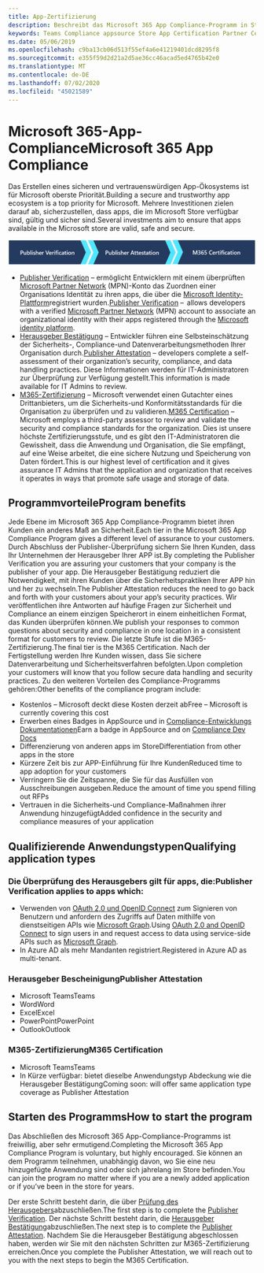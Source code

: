 ```yaml
---
title: App-Zertifizierung
description: Beschreibt das Microsoft 365 App Compliance-Programm in Store-Apps
keywords: Teams Compliance appsource Store App Certification Partner Center
ms.date: 05/06/2019
ms.openlocfilehash: c9ba13cb06d513f55ef4a6e41219401dcd8295f8
ms.sourcegitcommit: e355f59d2d21a2d5ae36cc46acad5ed4765b42e0
ms.translationtype: MT
ms.contentlocale: de-DE
ms.lasthandoff: 07/02/2020
ms.locfileid: "45021589"
---
```

# <a name="microsoft-365-app-compliance"></a><span data-ttu-id="2cf3a-104">Microsoft 365-App-Compliance</span><span class="sxs-lookup"><span data-stu-id="2cf3a-104">Microsoft 365 App Compliance</span></span> 

<span data-ttu-id="2cf3a-105">Das Erstellen eines sicheren und vertrauenswürdigen App-Ökosystems ist für Microsoft oberste Priorität.</span><span class="sxs-lookup"><span data-stu-id="2cf3a-105">Building a secure and trustworthy app ecosystem is a top priority for Microsoft.</span></span> <span data-ttu-id="2cf3a-106">Mehrere Investitionen zielen darauf ab, sicherzustellen, dass apps, die im Microsoft Store verfügbar sind, gültig und sicher sind.</span><span class="sxs-lookup"><span data-stu-id="2cf3a-106">Several investments aim to ensure that apps available in the Microsoft store are valid, safe and secure.</span></span> 

  ![3-stufiger Ansatz für die APP-Compliance](../../../../assets/images/3TierImage.png) 

-   <span data-ttu-id="2cf3a-108">[Publisher Verification](https://docs.microsoft.com/azure/active-directory/develop/publisher-verification-overview) – ermöglicht Entwicklern mit einem überprüften [Microsoft Partner Network](https://partner.microsoft.com/membership) (MPN)-Konto das Zuordnen einer Organisations Identität zu ihren apps, die über die [Microsoft Identity-Plattform](https://docs.microsoft.com/azure/active-directory/develop/)registriert wurden.</span><span class="sxs-lookup"><span data-stu-id="2cf3a-108">[Publisher Verification](https://docs.microsoft.com/azure/active-directory/develop/publisher-verification-overview)  –  allows developers with a verified [Microsoft Partner Network](https://partner.microsoft.com/membership) (MPN) account to associate an organizational identity with their apps registered through the [Microsoft identity platform](https://docs.microsoft.com/azure/active-directory/develop/).</span></span>
-   <span data-ttu-id="2cf3a-109">[Herausgeber Bestätigung](https://docs.microsoft.com/microsoft-365-app-certification/docs/enterprise-app-attestation-guide) – Entwickler führen eine Selbsteinschätzung der Sicherheits-, Compliance-und Datenverarbeitungsmethoden Ihrer Organisation durch.</span><span class="sxs-lookup"><span data-stu-id="2cf3a-109">[Publisher Attestation](https://docs.microsoft.com/microsoft-365-app-certification/docs/enterprise-app-attestation-guide) – developers complete a self-assessment of their organization’s security, compliance, and data handling practices.</span></span> <span data-ttu-id="2cf3a-110">Diese Informationen werden für IT-Administratoren zur Überprüfung zur Verfügung gestellt.</span><span class="sxs-lookup"><span data-stu-id="2cf3a-110">This information is made available for IT Admins to review.</span></span> 
-   <span data-ttu-id="2cf3a-111">[M365-Zertifizierung](https://docs.microsoft.com/microsoft-365-app-certification/docs/enterprise-app-certification-guide) – Microsoft verwendet einen Gutachter eines Drittanbieters, um die Sicherheits-und Konformitätsstandards für die Organisation zu überprüfen und zu validieren.</span><span class="sxs-lookup"><span data-stu-id="2cf3a-111">[M365 Certification](https://docs.microsoft.com/microsoft-365-app-certification/docs/enterprise-app-certification-guide) – Microsoft employs a third-party assessor to review and validate the security and compliance standards for the organization.</span></span> <span data-ttu-id="2cf3a-112">Dies ist unsere höchste Zertifizierungsstufe, und es gibt den IT-Administratoren die Gewissheit, dass die Anwendung und Organisation, die Sie empfängt, auf eine Weise arbeitet, die eine sichere Nutzung und Speicherung von Daten fördert.</span><span class="sxs-lookup"><span data-stu-id="2cf3a-112">This is our highest level of certification and it gives assurance IT Admins that the application and organization that receives it operates in ways that promote safe usage and storage of data.</span></span>


## <a name="program-benefits"></a><span data-ttu-id="2cf3a-113">Programmvorteile</span><span class="sxs-lookup"><span data-stu-id="2cf3a-113">Program benefits</span></span>

<span data-ttu-id="2cf3a-114">Jede Ebene im Microsoft 365 App Compliance-Programm bietet ihren Kunden ein anderes Maß an Sicherheit.</span><span class="sxs-lookup"><span data-stu-id="2cf3a-114">Each tier in the Microsoft 365 App Compliance Program gives a different level of assurance to your customers.</span></span> <span data-ttu-id="2cf3a-115">Durch Abschluss der Publisher-Überprüfung sichern Sie Ihren Kunden, dass Ihr Unternehmen der Herausgeber Ihrer APP ist.</span><span class="sxs-lookup"><span data-stu-id="2cf3a-115">By completing the Publisher Verification you are assuring your customers that your company is the publisher of your app.</span></span> <span data-ttu-id="2cf3a-116">Die Herausgeber Bestätigung reduziert die Notwendigkeit, mit ihren Kunden über die Sicherheitspraktiken Ihrer APP hin und her zu wechseln.</span><span class="sxs-lookup"><span data-stu-id="2cf3a-116">The Publisher Attestation reduces the need to go back and forth with your customers about your app’s security practices.</span></span> <span data-ttu-id="2cf3a-117">Wir veröffentlichen ihre Antworten auf häufige Fragen zur Sicherheit und Compliance an einem einzigen Speicherort in einem einheitlichen Format, das Kunden überprüfen können.</span><span class="sxs-lookup"><span data-stu-id="2cf3a-117">We publish your responses to common questions about security and compliance in one location in a consistent format for customers to review.</span></span> <span data-ttu-id="2cf3a-118">Die letzte Stufe ist die M365-Zertifizierung.</span><span class="sxs-lookup"><span data-stu-id="2cf3a-118">The final tier is the M365 Certification.</span></span> <span data-ttu-id="2cf3a-119">Nach der Fertigstellung werden Ihre Kunden wissen, dass Sie sichere Datenverarbeitung und Sicherheitsverfahren befolgten.</span><span class="sxs-lookup"><span data-stu-id="2cf3a-119">Upon completion your customers will know that you follow secure data handling and security practices.</span></span> <span data-ttu-id="2cf3a-120">Zu den weiteren Vorteilen des Compliance-Programms gehören:</span><span class="sxs-lookup"><span data-stu-id="2cf3a-120">Other benefits of the compliance program include:</span></span>
-   <span data-ttu-id="2cf3a-121">Kostenlos – Microsoft deckt diese Kosten derzeit ab</span><span class="sxs-lookup"><span data-stu-id="2cf3a-121">Free – Microsoft is currently covering this cost</span></span>
-   <span data-ttu-id="2cf3a-122">Erwerben eines Badges in AppSource und in [Compliance-Entwicklungs Dokumentationen](https://docs.microsoft.com/microsoft-365-app-certification/teams/teams-apps)</span><span class="sxs-lookup"><span data-stu-id="2cf3a-122">Earn a badge in AppSource and on [Compliance Dev Docs](https://docs.microsoft.com/microsoft-365-app-certification/teams/teams-apps)</span></span>
-   <span data-ttu-id="2cf3a-123">Differenzierung von anderen apps im Store</span><span class="sxs-lookup"><span data-stu-id="2cf3a-123">Differentiation from other apps in the store</span></span>
-   <span data-ttu-id="2cf3a-124">Kürzere Zeit bis zur APP-Einführung für Ihre Kunden</span><span class="sxs-lookup"><span data-stu-id="2cf3a-124">Reduced time to app adoption for your customers</span></span>
-   <span data-ttu-id="2cf3a-125">Verringern Sie die Zeitspanne, die Sie für das Ausfüllen von Ausschreibungen ausgeben.</span><span class="sxs-lookup"><span data-stu-id="2cf3a-125">Reduce the amount of time you spend filling out RFPs</span></span>
-   <span data-ttu-id="2cf3a-126">Vertrauen in die Sicherheits-und Compliance-Maßnahmen ihrer Anwendung hinzugefügt</span><span class="sxs-lookup"><span data-stu-id="2cf3a-126">Added confidence in the security and compliance measures of your application</span></span>

## <a name="qualifying-application-types"></a><span data-ttu-id="2cf3a-127">Qualifizierende Anwendungstypen</span><span class="sxs-lookup"><span data-stu-id="2cf3a-127">Qualifying application types</span></span> 
### <a name="publisher-verification-applies-to-apps-which"></a><span data-ttu-id="2cf3a-128">Die Überprüfung des Herausgebers gilt für apps, die:</span><span class="sxs-lookup"><span data-stu-id="2cf3a-128">Publisher Verification applies to apps which:</span></span> 
- <span data-ttu-id="2cf3a-129">Verwenden von [OAuth 2,0 und OpenID Connect](https://docs.microsoft.com/azure/active-directory/develop/active-directory-v2-protocols) zum Signieren von Benutzern und anfordern des Zugriffs auf Daten mithilfe von dienstseitigen APIs wie [Microsoft Graph](https://developer.microsoft.com/graph/).</span><span class="sxs-lookup"><span data-stu-id="2cf3a-129">Using [OAuth 2.0 and OpenID Connect](https://docs.microsoft.com/azure/active-directory/develop/active-directory-v2-protocols) to sign users in and request access to data using service-side APIs such as [Microsoft Graph](https://developer.microsoft.com/graph/).</span></span> 
- <span data-ttu-id="2cf3a-130">In Azure AD als mehr Mandanten registriert.</span><span class="sxs-lookup"><span data-stu-id="2cf3a-130">Registered in Azure AD as multi-tenant.</span></span> 

### <a name="publisher-attestation"></a><span data-ttu-id="2cf3a-131">Herausgeber Bescheinigung</span><span class="sxs-lookup"><span data-stu-id="2cf3a-131">Publisher Attestation</span></span>
-   <span data-ttu-id="2cf3a-132">Microsoft Teams</span><span class="sxs-lookup"><span data-stu-id="2cf3a-132">Teams</span></span>
-   <span data-ttu-id="2cf3a-133">Word</span><span class="sxs-lookup"><span data-stu-id="2cf3a-133">Word</span></span>
-   <span data-ttu-id="2cf3a-134">Excel</span><span class="sxs-lookup"><span data-stu-id="2cf3a-134">Excel</span></span>
-   <span data-ttu-id="2cf3a-135">PowerPoint</span><span class="sxs-lookup"><span data-stu-id="2cf3a-135">PowerPoint</span></span>
-   <span data-ttu-id="2cf3a-136">Outlook</span><span class="sxs-lookup"><span data-stu-id="2cf3a-136">Outlook</span></span>

### <a name="m365-certification"></a><span data-ttu-id="2cf3a-137">M365-Zertifizierung</span><span class="sxs-lookup"><span data-stu-id="2cf3a-137">M365 Certification</span></span>
-   <span data-ttu-id="2cf3a-138">Microsoft Teams</span><span class="sxs-lookup"><span data-stu-id="2cf3a-138">Teams</span></span>
-   <span data-ttu-id="2cf3a-139">In Kürze verfügbar: bietet dieselbe Anwendungstyp Abdeckung wie die Herausgeber Bestätigung</span><span class="sxs-lookup"><span data-stu-id="2cf3a-139">Coming soon: will offer same application type coverage as Publisher Attestation</span></span>

## <a name="how-to-start-the-program"></a><span data-ttu-id="2cf3a-140">Starten des Programms</span><span class="sxs-lookup"><span data-stu-id="2cf3a-140">How to start the program</span></span>

<span data-ttu-id="2cf3a-141">Das Abschließen des Microsoft 365 App-Compliance-Programms ist freiwillig, aber sehr ermutigend.</span><span class="sxs-lookup"><span data-stu-id="2cf3a-141">Completing the Microsoft 365 App Compliance Program is voluntary, but highly encouraged.</span></span> <span data-ttu-id="2cf3a-142">Sie können an dem Programm teilnehmen, unabhängig davon, wo Sie eine neu hinzugefügte Anwendung sind oder sich jahrelang im Store befinden.</span><span class="sxs-lookup"><span data-stu-id="2cf3a-142">You can join the program no matter where if you are a newly added application or if you’ve been in the store for years.</span></span> 

<span data-ttu-id="2cf3a-143">Der erste Schritt besteht darin, die über [Prüfung des Herausgebers](https://docs.microsoft.com/azure/active-directory/develop/publisher-verification-overview)abzuschließen.</span><span class="sxs-lookup"><span data-stu-id="2cf3a-143">The first step is to complete the [Publisher Verification](https://docs.microsoft.com/azure/active-directory/develop/publisher-verification-overview).</span></span> <span data-ttu-id="2cf3a-144">Der nächste Schritt besteht darin, die [Herausgeber Bestätigung](https://docs.microsoft.com/microsoft-365-app-certification/docs/attestation)abzuschließen.</span><span class="sxs-lookup"><span data-stu-id="2cf3a-144">The next step is to complete the [Publisher Attestation](https://docs.microsoft.com/microsoft-365-app-certification/docs/attestation).</span></span> <span data-ttu-id="2cf3a-145">Nachdem Sie die Herausgeber Bestätigung abgeschlossen haben, werden wir Sie mit den nächsten Schritten zur M365-Zertifizierung erreichen.</span><span class="sxs-lookup"><span data-stu-id="2cf3a-145">Once you complete the Publisher Attestation, we will reach out to you with the next steps to begin the M365 Certification.</span></span>
